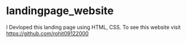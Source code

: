 # landingpage_website
I Devloped this landing page using HTML, CSS. To see this website visit https://github.com/rohit09122000
